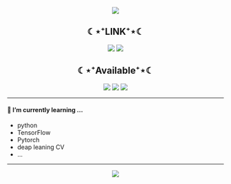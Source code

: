 
<div align="center">
<img src="https://capsule-render.vercel.app/api?type=waving&color=timeGradient&height=300&section=header&text=JAMONG%205&fontSize=90" />
</div>

<h2 align="center">☾⋆⁺LINK⁺⋆☾</h2>
<div align="center">
  <a href="https://jamong-5.tistory.com/"><img src="https://img.shields.io/badge/TechBlog-09B3AF?style=flat-square&logo=Tistory&logoColor=white&link=https://jamong-5.tistory.com/"/></a>
  <a href="mailto:oennifer060697@gmail.com"><img src="https://img.shields.io/badge/Email-FF4785?style=flat-square&logo=Gmail&logoColor=white&link=mailto:oennifer060697@gmail.com"/></a>
</div>

<h2 align="center">☾⋆⁺Available⁺⋆☾</h2>
<div align="center">
  <img src="https://img.shields.io/badge/Python-00B1E7?logo=Python&logoColor=3776AB"/>
  <img src="https://img.shields.io/badge/C++-00599C?logo=C++&logoColor=00599C"/>
  <img src="https://img.shields.io/badge/C-000000?logo=C&logoColor=A8B9CC"/>
</div>

--------

#### 🌱 I’m currently learning ...
- python
- TensorFlow
- Pytorch
- deap leaning CV
- ...


--------
<div align="center">
  <img src = "http://mazassumnida.wtf/api/v2/generate_badge?boj=jennifer0606">
</div>

